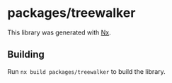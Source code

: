 # packages/treewalker

This library was generated with [Nx](https://nx.dev).

## Building

Run `nx build packages/treewalker` to build the library.
